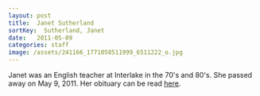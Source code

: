 ```yaml
---
layout: post
title:  Janet Sutherland
sortKey:  Sutherland, Janet
date:   2011-05-09
categories: staff
image: /assets/241166_1771058511999_6511222_o.jpg
---
```

Janet was an English teacher at Interlake in the 70's and 80's. She passed away on May 9, 2011. Her obituary can be read [here](http://tinyurl.com/ngg7cp7).
